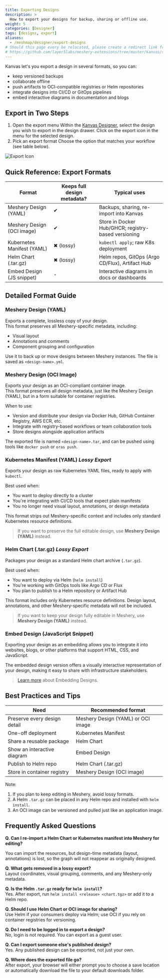 ```yaml
---
title: Exporting Designs
description: >
  How to export your designs for backup, sharing or offline use.
weight: 5
categories: [Designer]
tags: [designs, export]
aliases:
  - /meshmap/designer/export-designs
# Should this page every be relocated, please create a redirect link from the old location to the new location or backlinks like the one below will break.
# https://github.com/layer5labs/meshery-extensions/tree/master/kanvas/src/components/designer/drawer/ComponentDrawerTabContent/exportModal.js
---
```


Kanvas let's you export a design in several formats, so you can:

* keep versioned backups  
* collaborate offline  
* push artifacts to OCI-compatible registries or Helm repositories  
* integrate designs into CI/CD or GitOps pipelines  
* embed interactive diagrams in documentation and blogs  

## Export in Two Steps

1. Open the export menu 
   Within the [Kanvas Designer](https://playground.meshery.io/extension/meshmap), select the design you wish to export in the design drawer. Click on the export icon in the menu for the selected design. 
2. Pick an export format 
   Choose the option that matches your workflow (see table below).

![Export Icon](./export-modal.gif)

## Quick Reference: Export Formats

| Format                          | Keeps full design metadata? | Typical uses                                       |
|---------------------------------|-----------------------------|----------------------------------------------------|
| Meshery Design (YAML)           | ✔                           | Backups, sharing, re-import into Kanvas           |
| Meshery Design (OCI image)      | ✔                           | Store in Docker Hub/GHCR; registry-based versioning|
| Kubernetes Manifest (YAML)      | ✖ (lossy)                   | `kubectl apply`; raw K8s deployment                |
| Helm Chart (.tar.gz)            | ✖ (lossy)                   | Helm repos, GitOps (Argo CD/Flux), Artifact Hub    |
| Embed Design (JS snippet)       | -                           | Interactive diagrams in docs or dashboards         |

## Detailed Format Guide

### Meshery Design (YAML)

Exports a complete, lossless copy of your design.  
This format preserves all Meshery-specific metadata, including:

- Visual layout  
- Annotations and comments  
- Component grouping and configuration  

Use it to back up or move designs between Meshery instances. The file is saved as `<design-name>.yml`.

### Meshery Design (OCI Image)

Exports your design as an OCI-compliant container image.  
This format preserves all design metadata, just like the Meshery Design (YAML), but in a form suitable for container registries.

When to use:

- Version and distribute your design via Docker Hub, GitHub Container Registry, AWS ECR, etc.  
- Integrate with registry-based workflows or team collaboration tools  
- Store designs alongside application artifacts

The exported file is named `<design-name>.tar`, and can be pushed using tools like `docker push` or `oras push`.

### Kubernetes Manifest (YAML)  *Lossy Export*

Exports your design as raw Kubernetes YAML files, ready to apply with `kubectl`.

Best used when:
- You want to deploy directly to a cluster
- You're integrating with CI/CD tools that expect plain manifests
- You no longer need visual layout, annotations, or design metadata

This format strips out Meshery-specific context and includes only standard Kubernetes resource definitions.

> If you want to preserve the full editable design, use **Meshery Design (YAML)** instead.

### Helm Chart (.tar.gz)  *Lossy Export*

Packages your design as a standard Helm chart archive (`.tar.gz`).

Best used when:
- You want to deploy via Helm (`helm install`)
- You're working with GitOps tools like Argo CD or Flux
- You plan to publish to a Helm repository or Artifact Hub

This format includes only Kubernetes resource definitions.  Design layout, annotations, and other Meshery-specific metadata will not be included.

> If you want to keep your design fully editable in Meshery, use **Meshery Design (YAML)** instead.

### Embed Design (JavaScript Snippet)

Exporting your design as an embedding allows you to integrate it into websites, blogs, or other platforms that support HTML, CSS, and JavaScript. 

The embedded design version offers a visually interactive representation of your design, making it easy to share with infrastructure stakeholders.
> [Learn more](../embedding-designs) about Embedding Designs.

## Best Practices and Tips

| Need | Recommended format |
|------|--------------------|
| Preserve every design detail | Meshery Design (YAML) or OCI image |
| One-off deployment           | Kubernetes Manifest |
| Share a reusable package     | Helm Chart |
| Show an interactive diagram  | Embed Design |
| Publish to Helm repo         | Helm Chart (.tar.gz) |
| Store in container registry  | Meshery Design (OCI image) |

Note:
1. If you plan to keep editing in Meshery, avoid lossy formats.  
2. A Helm `.tar.gz` can be placed in any Helm repo and installed with `helm install`.  
3. An OCI image can be versioned and pulled just like an application image.

## Frequently Asked Questions

**Q. Can I re-import a Helm Chart or Kubernetes manifest into Meshery for editing?** 

You can import the resources, but design-time metadata (layout, annotations) is lost, so the graph will not reappear as originally designed.

**Q. What gets removed in a lossy export?**  
Layout coordinates, visual grouping, comments, and any Meshery-only metadata.

**Q. Is the Helm `.tar.gz` ready for `helm install`?**  
Yes. After export, run `helm install <release> <chart.tgz>` or add it to a Helm repo.

**Q. Should I use Helm Chart or OCI image for sharing?**  
Use Helm if your consumers deploy via Helm; use OCI if you rely on container registries for versioning.

**Q. Do I need to be logged in to export a design?**  
No, login is not required. You can export as a guest user.

**Q. Can I export someone else's published design?**  
Yes. Any published design can be exported, not just your own.

**Q. Where does the exported file go?**  
After export, your browser will either prompt you to choose a save location or automatically download the file to your default downloads folder.
